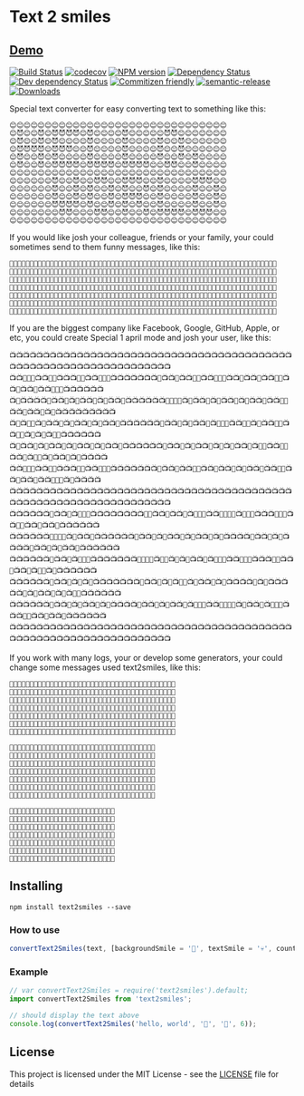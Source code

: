 # Text 2 smiles

[Demo](https://break-the-system.herokuapp.com)
-------------

[![Build Status](https://travis-ci.org/sensone/text2smiles.svg?branch=master)](https://travis-ci.org/sensone/text2smiles)  [![codecov](https://codecov.io/gh/sensone/text2smiles/branch/master/graph/badge.svg)](https://codecov.io/gh/sensone/text2smiles) [![NPM version](https://img.shields.io/npm/v/text2smiles.svg)](https://www.npmjs.com/package/text2smiles) [![Dependency Status](https://img.shields.io/david/sensone/text2smiles/master.svg)](https://david-dm.org/sensone/text2smiles) [![Dev dependency Status](https://img.shields.io/david/dev/sensone/text2smiles/master.svg)](https://david-dm.org/sensone/text2smiles?type=dev) [![Commitizen friendly](https://img.shields.io/badge/commitizen-friendly-brightgreen.svg)](http://commitizen.github.io/cz-cli/) [![semantic-release](https://img.shields.io/badge/%20%20%F0%9F%93%A6%F0%9F%9A%80-semantic--release-e10079.svg)](https://github.com/semantic-release/semantic-release) [![Downloads](https://img.shields.io/npm/dm/text2smiles.svg)](https://www.npmjs.com/package/text2smiles)

Special text converter for easy converting text to something like this:

```
😊😊😊😊😊😊😊😊😊😊😊😊😊😊😊😊😊😊😊😊😊😊😊😊😊😊😊😊😊😊😊
😊😈😊😊😈😊😈😈😈😈😊😈😊😊😊😊😈😊😊😊😊😊😈😈😊😊😊😊😊😊😊
😊😈😊😊😈😊😈😊😊😊😊😈😊😊😊😊😈😊😊😊😊😈😊😊😈😊😊😊😊😊😊
😊😈😈😈😈😊😈😈😈😊😊😈😊😊😊😊😈😊😊😊😊😈😊😊😈😊😊😊😊😊😊
😊😈😊😊😈😊😈😊😊😊😊😈😊😊😊😊😈😊😊😊😊😈😊😊😈😊😈😊😊😊😊
😊😈😊😊😈😊😈😈😈😈😊😈😈😈😈😊😈😈😈😈😊😊😈😈😊😊😈😊😊😊😊
😊😊😊😊😊😊😊😊😊😊😊😊😊😊😊😊😊😊😊😊😊😊😊😊😊😊😊😊😊😊😊
😊😊😊😊😊😊😈😊😊😈😊😊😈😈😊😊😈😈😈😊😊😈😊😊😊😊😈😈😈😊😊
😊😊😊😊😊😊😈😊😊😈😊😈😊😊😈😊😈😊😊😈😊😈😊😊😊😊😈😊😊😈😊
😊😊😊😊😊😊😈😊😊😈😊😈😊😊😈😊😈😈😈😊😊😈😊😊😊😊😈😊😊😈😊
😊😊😊😊😊😊😈😈😈😈😊😈😊😊😈😊😈😊😈😊😊😈😊😊😊😊😈😊😊😈😊
😊😊😊😊😊😊😊😈😈😊😊😊😈😈😊😊😈😊😊😈😊😈😈😈😈😊😈😈😈😊😊
😊😊😊😊😊😊😊😊😊😊😊😊😊😊😊😊😊😊😊😊😊😊😊😊😊😊😊😊😊😊😊
```

If you would like josh your colleague, friends or your family, your could sometimes send to them funny messages, like this:
```
💬💬💬💬💬💬💬💬💬💬💬💬💬💬💬💬💬💬💬💬💬💬💬💬💬💬💬💬💬💬💬💬💬💬💬💬💬💬💬💬💬💬💬💬💬💬💬💬💬💬💬💬💬💬💬💬💬💬💬💬💬💬💬💬💬💬
💬🐻💬💬🐻💬💬🐻🐻💬💬🐻💬💬🐻💬💬💬💬💬💬💬🐻🐻💬💬🐻🐻🐻💬💬🐻🐻🐻🐻💬💬💬💬💬💬🐻💬💬🐻💬💬🐻🐻💬💬🐻💬💬🐻💬💬💬💬💬💬🐻🐻🐻💬💬
💬🐻💬💬🐻💬🐻💬💬🐻💬🐻💬💬🐻💬💬💬💬💬💬🐻💬💬🐻💬🐻💬💬🐻💬🐻💬💬💬💬💬💬💬💬💬🐻💬💬🐻💬🐻💬💬🐻💬🐻💬💬🐻💬💬💬💬💬💬💬💬💬🐻💬
💬🐻🐻🐻🐻💬🐻💬💬🐻💬🐻💬💬🐻💬💬💬💬💬💬🐻🐻🐻🐻💬🐻🐻🐻💬💬🐻🐻🐻💬💬💬💬💬💬💬💬🐻🐻🐻💬🐻💬💬🐻💬🐻💬💬🐻💬💬💬💬💬💬🐻🐻🐻💬💬
💬🐻💬💬🐻💬🐻💬💬🐻💬🐻🐻🐻🐻💬💬💬💬💬💬🐻💬💬🐻💬🐻💬🐻💬💬🐻💬💬💬💬💬💬💬💬💬💬💬💬🐻💬🐻💬💬🐻💬🐻💬💬🐻💬💬💬💬💬💬💬💬💬💬💬
💬🐻💬💬🐻💬💬🐻🐻💬💬💬🐻🐻💬💬💬💬💬💬💬🐻💬💬🐻💬🐻💬💬🐻💬🐻🐻🐻🐻💬💬💬💬💬💬🐻🐻🐻🐻💬💬🐻🐻💬💬🐻🐻🐻🐻💬💬💬💬💬💬🐻💬💬💬💬
💬💬💬💬💬💬💬💬💬💬💬💬💬💬💬💬💬💬💬💬💬💬💬💬💬💬💬💬💬💬💬💬💬💬💬💬💬💬💬💬💬💬💬💬💬💬💬💬💬💬💬💬💬💬💬💬💬💬💬💬💬💬💬💬💬💬
```
If you are the biggest company like Facebook, Google, GitHub, Apple, or etc, you could create Special 1 april mode and josh your user, like this:

```
📺📺📺📺📺📺📺📺📺📺📺📺📺📺📺📺📺📺📺📺📺📺📺📺📺📺📺📺📺📺📺📺📺📺📺📺📺📺📺📺📺📺📺📺📺📺📺📺📺📺📺📺📺📺📺📺📺📺📺📺📺📺📺📺📺📺
📺📺📗📗📗📺📺📗📗📺📺📺📗📗📺📺📗📗📗📺📺📺📺📺📺📺📗📺📺📗📺📺📗📗📺📺📗📗📗📺📺📗📺📺📗📺📺📗📗📺📺📗📺📺📗📺📺📗📗📗📺📺📺📺📺📺
📺📗📺📺📺📺📗📺📺📗📺📗📺📺📗📺📗📺📺📗📺📺📺📺📺📺📗📗📗📗📺📗📺📺📗📺📗📺📺📗📺📗📺📺📗📺📺📗📗📺📺📗📺📺📗📺📗📺📺📺📺📺📺📺📺📺
📺📗📺📗📗📺📗📺📺📗📺📗📺📺📗📺📗📺📺📗📺📺📺📺📺📺📗📺📺📗📺📗📺📺📗📺📗📗📗📺📺📗📗📺📗📺📺📗📗📺📺📗📗📺📗📺📗📺📗📗📺📺📺📺📺📺
📺📗📺📺📗📺📗📺📺📗📺📗📺📺📗📺📗📺📺📗📺📺📺📺📺📺📗📺📺📗📺📗📺📺📗📺📗📺📗📺📺📗📺📗📗📺📺📗📗📺📺📗📺📗📗📺📗📺📺📗📺📗📺📺📺📺
📺📺📗📗📗📺📺📗📗📺📺📺📗📗📺📺📗📗📗📺📺📺📺📺📺📺📗📺📺📗📺📺📗📗📺📺📗📺📺📗📺📗📺📺📗📺📺📗📗📺📺📗📺📺📗📺📺📗📗📗📺📗📺📺📺📺
📺📺📺📺📺📺📺📺📺📺📺📺📺📺📺📺📺📺📺📺📺📺📺📺📺📺📺📺📺📺📺📺📺📺📺📺📺📺📺📺📺📺📺📺📺📺📺📺📺📺📺📺📺📺📺📺📺📺📺📺📺📺📺📺📺📺
📺📺📺📺📺📺📗📺📺📗📺📗📗📗📺📺📺📺📺📺📺📺📗📗📺📺📗📺📺📗📺📗📗📗📺📺📗📗📗📗📺📗📗📗📺📺📺📗📗📗📺📺📗📗📺📺📗📺📺📗📺📺📺📺📺📺
📺📺📺📺📺📺📗📗📗📗📺📗📺📺📗📺📺📺📺📺📺📗📺📺📗📺📗📺📺📗📺📗📺📺📗📺📗📺📺📺📺📗📺📺📗📺📗📺📺📺📺📗📺📺📗📺📗📺📺📗📺📺📺📺📺📺
📺📺📺📺📺📺📗📺📺📗📺📗📗📗📺📺📺📺📺📺📺📗📗📗📗📺📗📗📺📗📺📗📺📺📗📺📗📗📗📺📺📗📗📗📺📺📺📗📗📺📺📗📺📺📗📺📗📗📺📗📺📺📺📺📺📺
📺📺📺📺📺📺📗📺📺📗📺📗📺📗📺📺📺📺📺📺📺📗📺📺📗📺📗📺📗📗📺📗📺📺📗📺📗📺📺📺📺📗📺📗📺📺📺📺📺📗📺📗📺📺📗📺📗📺📗📗📺📺📺📺📺📺
📺📺📺📺📺📺📗📺📺📗📺📗📺📺📗📺📗📺📺📺📺📗📺📺📗📺📗📺📺📗📺📗📗📗📺📺📗📗📗📗📺📗📺📺📗📺📗📗📗📺📺📺📗📗📺📺📗📺📺📗📺📺📺📺📺📺
📺📺📺📺📺📺📺📺📺📺📺📺📺📺📺📺📺📺📺📺📺📺📺📺📺📺📺📺📺📺📺📺📺📺📺📺📺📺📺📺📺📺📺📺📺📺📺📺📺📺📺📺📺📺📺📺📺📺📺📺📺📺📺📺📺📺
```

If you work with many logs, your or develop some generators, your could change some messages used text2smiles, like this:

```
🔧🔧🔧🔧🔧🔧🔧🔧🔧🔧🔧🔧🔧🔧🔧🔧🔧🔧🔧🔧🔧🔧🔧🔧🔧🔧🔧🔧🔧🔧🔧🔧🔧🔧🔧🔧🔧🔧🔧🔧🔧
🔧🔧🏀🏀🏀🔧🔧🏀🏀🔧🔧🏀🔧🔧🏀🔧🏀🏀🏀🏀🔧🏀🏀🏀🔧🔧🔧🏀🏀🔧🔧🔧🏀🏀🏀🔧🏀🏀🏀🏀🔧
🔧🏀🔧🔧🔧🔧🏀🔧🔧🏀🔧🏀🔧🔧🏀🔧🏀🔧🔧🔧🔧🏀🔧🔧🏀🔧🏀🔧🔧🏀🔧🏀🔧🔧🔧🔧🏀🔧🔧🔧🔧
🔧🏀🔧🔧🔧🔧🏀🔧🔧🏀🔧🏀🔧🔧🏀🔧🏀🏀🏀🔧🔧🏀🏀🏀🔧🔧🏀🏀🏀🏀🔧🏀🔧🏀🏀🔧🏀🏀🏀🔧🔧
🔧🏀🔧🔧🔧🔧🏀🔧🔧🏀🔧🏀🔧🔧🏀🔧🏀🔧🔧🔧🔧🏀🔧🏀🔧🔧🏀🔧🔧🏀🔧🏀🔧🔧🏀🔧🏀🔧🔧🔧🔧
🔧🔧🏀🏀🏀🔧🔧🏀🏀🔧🔧🔧🏀🏀🔧🔧🏀🏀🏀🏀🔧🏀🔧🔧🏀🔧🏀🔧🔧🏀🔧🔧🏀🏀🏀🔧🏀🏀🏀🏀🔧
🔧🔧🔧🔧🔧🔧🔧🔧🔧🔧🔧🔧🔧🔧🔧🔧🔧🔧🔧🔧🔧🔧🔧🔧🔧🔧🔧🔧🔧🔧🔧🔧🔧🔧🔧🔧🔧🔧🔧🔧🔧

👀👀👀👀👀👀👀👀👀👀👀👀👀👀👀👀👀👀👀👀👀👀👀👀👀👀👀👀👀👀👀👀👀👀👀👀
👀👀📗📗📗👀📗👀👀📗👀👀📗📗📗👀👀📗📗📗👀📗📗📗📗👀👀📗📗📗👀👀📗📗📗👀
👀📗👀👀👀👀📗👀👀📗👀📗👀👀👀👀📗👀👀👀👀📗👀👀👀👀📗👀👀👀👀📗👀👀👀👀
👀👀📗📗👀👀📗👀👀📗👀📗👀👀👀👀📗👀👀👀👀📗📗📗👀👀👀📗📗👀👀👀📗📗👀👀
👀👀👀👀📗👀📗👀👀📗👀📗👀👀👀👀📗👀👀👀👀📗👀👀👀👀👀👀👀📗👀👀👀👀📗👀
👀📗📗📗👀👀📗📗📗📗👀👀📗📗📗👀👀📗📗📗👀📗📗📗📗👀📗📗📗👀👀📗📗📗👀👀
👀👀👀👀👀👀👀👀👀👀👀👀👀👀👀👀👀👀👀👀👀👀👀👀👀👀👀👀👀👀👀👀👀👀👀👀

👀👀👀👀👀👀👀👀👀👀👀👀👀👀👀👀👀👀👀👀👀👀👀👀👀👀
👀📕📕📕📕👀📕📕📕👀👀📕📕📕👀👀👀📕📕👀👀📕📕📕👀👀
👀📕👀👀👀👀📕👀👀📕👀📕👀👀📕👀📕👀👀📕👀📕👀👀📕👀
👀📕📕📕👀👀📕📕📕👀👀📕📕📕👀👀📕👀👀📕👀📕📕📕👀👀
👀📕👀👀👀👀📕👀📕👀👀📕👀📕👀👀📕👀👀📕👀📕👀📕👀👀
👀📕📕📕📕👀📕👀👀📕👀📕👀👀📕👀👀📕📕👀👀📕👀👀📕👀
👀👀👀👀👀👀👀👀👀👀👀👀👀👀👀👀👀👀👀👀👀👀👀👀👀👀
```

## Installing

```
npm install text2smiles --save
```

### How to use

```javascript
convertText2Smiles(text, [backgroundSmile = '🤘', textSmile = '💀', countSymbolsOnTheRow = 8]);

```
### Example

```javascript
// var convertText2Smiles = require('text2smiles').default;
import convertText2Smiles from 'text2smiles';

// should display the text above
console.log(convertText2Smiles('hello, world', '👀', '🌚', 6));

```

## License

This project is licensed under the MIT License - see the [LICENSE](LICENSE) file for details
